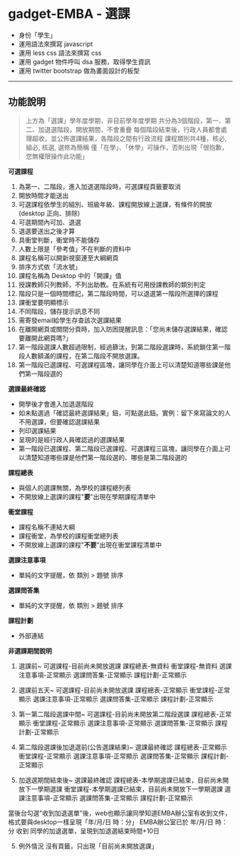 gadget-EMBA - 選課
==========================

* 身份「學生」
* 運用語法來撰寫 javascript
* 運用 less css 語法來撰寫 css
* 運用 gadget 物件呼叫 dsa 服務，取得學生資訊
* 運用 twitter bootstrap 做為畫面設計的板型


----------


功能說明
-------

> 上方為「選課」學年度學期，非目前學年度學期
> 共分為3個階段，第一、第二、加退選階段，開放期間，不會重疊
> 每個階段結束後，行政人員都會處理超收，並公佈選課結果，各階段之間有行政流程
> 課程類別共4種，核必, 組必, 核選, 選修為簡稱
> 僅「在學」、「休學」可操作，否則出現「很抱歉，您無權限操作此功能」

**可選課程**

1. 為第一、二階段，進入加退選階段時，可選課程頁籤要取消
2. 開放時間才能送出
3. 可選課程依學生的組別、班級年級、課程開放線上選課，有條件的開放(desktop 正向、排除)
4. 可選期間內可加、退選
5. 退選要送出之後才算
6. 具衝堂判斷，衝堂時不能儲存
7. 人數上限是「參考值」不在判斷的資料中
8. 課程名稱可以開新視窗連至大綱網頁
9. 排序方式依「流水號」
10. 課程名稱為 Desktop 中的「開課」值
11. 授課教師只列教師，不列出助教。在系統有可用授課教師的類別判定
12. 階段只是一個時間標記，第二階段時間，可以退選第一階段所選擇的課程
13. 課衝堂要明顯標示
14. 不同階段，儲存提示訊息不同
15. 需寄發email給學生存查該次選課結果
16. 在離開網頁或關閉分頁時，加入防困提醒訊息：「您尚未儲存選課結果，確認要離開此網頁嗎?」
17. 第一階段選課人數超過限制，經過篩汰，到第二階段選課時，系統鎖住第一階段人數額滿的課程，在第二階段不開放選課。
18. 第一階段已選課程、可選課程區塊，讓同學在介面上可以清楚知道哪些課是他們第一階段選的

**選課最終確認**

- 開學後才會進入加退選階段
- 如未點選過「確認最終選課結果」鈕，可點選此鈕。實例：留下來寫論文的人不用選課，但要確認選課結果
- 列印選課結果
- 呈現的是經行政人員確認過的選課結果
- 第一階段已選課程、第二階段已選課程、可選課程三區塊，讓同學在介面上可以清楚知道哪些課是他們第一階段選的、哪些是第二階段選的

**課程總表**

- 與個人的選課無關，為學校的課程總列表
- 不開放線上選課的課程"**要**"出現在學期課程清單中

**衝堂課程**

- 課程名稱不連結大綱
- 課程衝堂，為學校的課程衝堂總列表
- 不開放線上選課的課程"**不要**"出現在衝堂課程清單中

**選課注意事項**

- 單純的文字提醒，依 類別 > 題號 排序

**選課問答集**

- 單純的文字提醒，依 類別 > 題號 排序

**課程計劃**

- 外部連結

**非選課期間說明**

1. 選課前~
可選課程-目前尚未開放選課
課程總表-無資料
衝堂課程-無資料
選課注意事項-正常顯示
選課問答集-正常顯示
課程計劃-正常顯示

1. 選課前五天~
可選課程-目前尚未開放選課
課程總表-正常顯示
衝堂課程-正常顯示
選課注意事項-正常顯示
選課問答集-正常顯示
課程計劃-正常顯示

2. 第一第二階段選課中間~
可選課程-目前尚未開放第二階段選課
課程總表-正常顯示
衝堂課程-正常顯示
選課注意事項-正常顯示
選課問答集-正常顯示
課程計劃-正常顯示

3. 第二階段選課後加退選前(公告選課結果)~
選課最終確認
課程總表-正常顯示
衝堂課程-正常顯示
選課注意事項-正常顯示
選課問答集-正常顯示
課程計劃-正常顯示

4. 加退選期間結束後~
選課最終確認
課程總表-本學期選課已結束，目前尚未開放下一學期選課
衝堂課程-本學期選課已結束，目前尚未開放下一學期選課
選課注意事項-正常顯示
選課問答集-正常顯示
課程計劃-正常顯示

當後台勾選"收到加退選單"後，web也顯示讓同學知道EMBA辦公室有收到文件，
格式要與desktop一樣呈現「年/月/日 時：分」
EMBA辦公室已於 年/月/日 時：分 收到  同學的加退選單，呈現到加退選結束時間+10日

5. 例外情況
沒有頁籤，只出現「目前尚未開放選課」